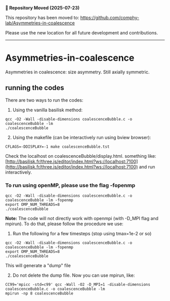 **📢 Repository Moved (2025-07-23)**

This repository has been moved to: https://github.com/comphy-lab/Asymmetries-in-coalescence

Please use the new location for all future development and contributions.

---

# Asymmetries-in-coalescence
Asymmetries in coalescence: size asymmetry. Still axially symmetric. 


## running the codes

There are two ways to run the codes:

1. Using the vanilla basilisk method:

```shell
qcc -O2 -Wall -disable-dimensions coalescenceBubble.c -o coalescenceBubble -lm 
./coalescenceBubble
```

2. Using the makefile (can be interactively run using bview browser):

```shell
CFLAGS=-DDISPLAY=-1 make coalescenceBubble.tst
```
Check the localhost on coalescenceBubble/display.html. something like: [http://basilisk.fr/three.js/editor/index.html?ws://localhost:7100](http://basilisk.fr/three.js/editor/index.html?ws://localhost:7100) and run interactively.

### To run using openMP, please use the flag -fopenmp

```shell
qcc -O2 -Wall -disable-dimensions coalescenceBubble.c -o coalescenceBubble -lm -fopenmp
export OMP_NUM_THREADS=8
./coalescenceBubble
```

**Note:** The code will not directly work with openmpi (with -D_MPI flag and mpirun). To do that, please follow the procedure we use: 

1. Run the following for a few timesteps (stop using tmax=1e-2 or so)
```shell
qcc -O2 -Wall -disable-dimensions coalescenceBubble.c -o coalescenceBubble -lm -fopenmp
export OMP_NUM_THREADS=8
./coalescenceBubble
```

This will generate a "dump" file

2. Do not delete the dump file. Now you can use mpirun, like:

```shell
CC99='mpicc -std=c99' qcc -Wall -O2 -D_MPI=1 -disable-dimensions coalescenceBubble.c -o coalescenceBubble -lm
mpirun -np 8 coalescenceBubble
```
